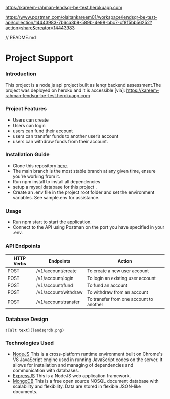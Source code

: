 https://kareem-rahman-lendsqr-be-test.herokuapp.com

https://www.postman.com/olaitankareem01/workspace/lendsqr-be-test-api/collection/14443983-7b6ca3b9-589b-4e98-bbc7-cf8f5bb56252?action=share&creator=14443983



// README.md
# Project Support
### Introduction
   This project is a node.js api project built as lenqr backend assessment.The project was deployed on heroku and it 
   is accessible [via]: https://kareem-rahman-lendsqr-be-test.herokuapp.com
   
### Project Features
* Users can create
* Users can login
* users can fund their account
* users can transfer funds to another user’s account
* users can withdraw funds from their account.


### Installation Guide
* Clone this repository [here](https://github.com/olaitankareem01/lendsqr-be-test.git).
* The main branch is the most stable branch at any given time, ensure you're working from it.
* Run npm install to install all dependencies
* setup a mysql database for this project . 
* Create an .env file in the project root folder and set the environment variables. See sample.env for assistance.
### Usage
* Run npm start to start the application.
* Connect to the API using Postman on the port you have  specified in your .env.
### API Endpoints
| HTTP Verbs | Endpoints | Action |
| --- | --- | --- |
| POST | /v1/account/create | To create a new user account |
| POST | /v1/account/login | To login an existing user account |
| POST | /v1/account/fund | To fund an account |
| POST| /v1/account/withdraw | To withdraw from an account |
| POST| /v1/account/transfer | To transfer from one account to another |


### Database Design
	![alt text](lendsqrdb.png)
### Technologies Used
* [NodeJS](https://nodejs.org/) This is a cross-platform runtime environment built on Chrome's V8 JavaScript engine used in running JavaScript codes on the server. It allows for installation and managing of dependencies and communication with databases.
* [ExpressJS](https://www.expresjs.org/) This is a NodeJS web application framework.
* [MongoDB](https://www.mongodb.com/) This is a free open source NOSQL document database with scalability and flexibility. Data are stored in flexible JSON-like documents.